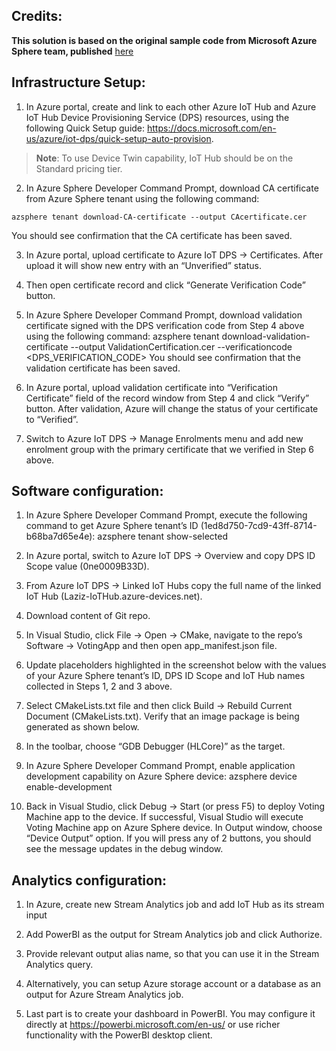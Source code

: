 ## Credits:
**This solution is based on the original sample code from Microsoft Azure Sphere team, published** [here](https://github.com/Azure/azure-sphere-samples)


## Infrastructure Setup:
1.	In Azure portal, create and link to each other Azure IoT Hub and Azure IoT Hub Device Provisioning Service (DPS) resources, using the following Quick Setup guide: https://docs.microsoft.com/en-us/azure/iot-dps/quick-setup-auto-provision.

> **Note**: To use Device Twin capability, IoT Hub should be on the Standard pricing tier.
 
2.	In Azure Sphere Developer Command Prompt, download CA certificate from Azure Sphere tenant using the following command:
```
azsphere tenant download-CA-certificate --output CAcertificate.cer
```
You should see confirmation that the CA certificate has been saved.
 
3.	In Azure portal, upload certificate to Azure IoT DPS -> Certificates. After upload it will show new entry with an “Unverified” status.
 
4.	Then open certificate record and click “Generate Verification Code” button.
 
5.	In Azure Sphere Developer Command Prompt, download validation certificate signed with the DPS verification code from Step 4 above using the following command:
azsphere tenant download-validation-certificate --output ValidationCertification.cer --verificationcode <DPS_VERIFICATION_CODE>
You should see confirmation that the validation certificate has been saved.
 
6.	In Azure portal, upload validation certificate into “Verification Certificate” field of the record window from Step 4 and click “Verify” button. After validation, Azure will change the status of your certificate to “Verified”.
 
7.	Switch to Azure IoT DPS -> Manage Enrolments menu and add new enrolment group with the primary certificate that we verified in Step 6 above.
 
## Software configuration:
1.	In Azure Sphere Developer Command Prompt, execute the following command to get Azure Sphere tenant’s ID (1ed8d750-7cd9-43ff-8714-b68ba7d65e4e):
azsphere tenant show-selected
2.	In Azure portal, switch to Azure IoT DPS -> Overview and copy DPS ID Scope value (0ne0009B33D).
3.	From Azure IoT DPS -> Linked IoT Hubs copy the full name of the linked IoT Hub (Laziz-IoTHub.azure-devices.net).
4.	Download content of Git repo.
5.	In Visual Studio, click File -> Open -> CMake, navigate to the repo’s Software -> VotingApp and then open app_manifest.json file.
 
6.	Update placeholders highlighted in the screenshot below with the values of your Azure Sphere tenant’s ID, DPS ID Scope and IoT Hub names collected in Steps 1, 2 and 3 above.
 


7.	Select CMakeLists.txt file and then click Build -> Rebuild Current Document (CMakeLists.txt). Verify that an image package is being generated as shown below.
 
8.	In the toolbar, choose “GDB Debugger (HLCore)” as the target.
 
9.	In Azure Sphere Developer Command Prompt, enable application development capability on Azure Sphere device:
azsphere device enable-development
10.	Back in Visual Studio, click Debug -> Start (or press F5) to deploy Voting Machine app to the device. If successful, Visual Studio will execute Voting Machine app on Azure Sphere device. In Output window, choose “Device Output” option. If you will press any of 2 buttons, you should see the message updates in the debug window.
 
## Analytics configuration:
1.	In Azure, create new Stream Analytics job and add IoT Hub as its stream input
 
2.	Add PowerBI as the output for Stream Analytics job and click Authorize.
 
3.	Provide relevant output alias name, so that you can use it in the Stream Analytics query.
 
4.	Alternatively, you can setup Azure storage account or a database as an output for Azure Stream Analytics job.
 
5.	Last part is to create your dashboard in PowerBI. You may configure it directly at https://powerbi.microsoft.com/en-us/ or use richer functionality with the PowerBI desktop client.
